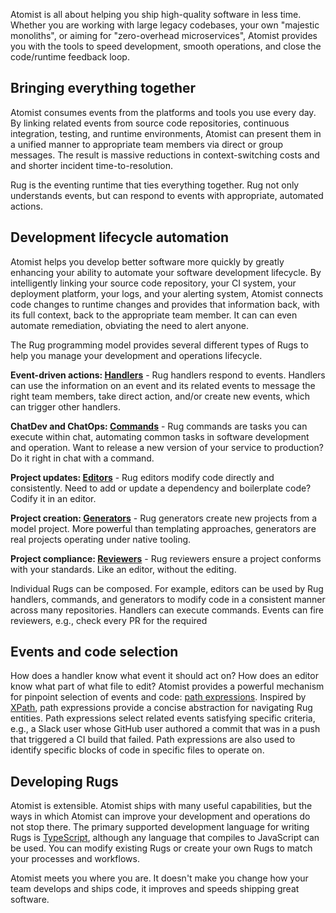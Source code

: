 Atomist is all about helping you ship high-quality software in less
time.  Whether you are working with large legacy codebases, your own
"majestic monoliths", or aiming for "zero-overhead microservices",
Atomist provides you with the tools to speed development, smooth
operations, and close the code/runtime feedback loop.

## Bringing everything together

Atomist consumes events from the platforms and tools you use every day.
By linking related events from source code repositories, continuous
integration, testing, and runtime environments, Atomist can present
them in a unified manner to appropriate team members via direct or
group messages.  The result is massive reductions in context-switching
costs and and shorter incident time-to-resolution.

<!-- *That rug really tied the room together, did it not?* -->

Rug is the eventing runtime that ties everything together.  Rug not
only understands events, but can respond to events with appropriate,
automated actions.

## Development lifecycle automation

Atomist helps you develop better software more quickly by greatly
enhancing your ability to automate your software development
lifecycle.  By intelligently linking your source code repository, your
CI system, your deployment platform, your logs, and your alerting
system, Atomist connects code changes to runtime changes and provides
that information back, with its full context, back to the appropriate
team member.  It can can even automate remediation, obviating the need
to alert anyone.

The Rug programming model provides several different types of Rugs to
help you manage your development and operations lifecycle.

<!-- can we improve the layout of the items below? -->

**Event-driven actions: <span class="rugs">[Handlers][handlers]</span>** - Rug
handlers respond to events.  Handlers can use the information on an
event and its related events to message the right team members, take
direct action, and/or create new events, which can trigger other
handlers.

**ChatDev and ChatOps: <span class="rugs">[Commands][commands]</span>** - Rug
commands are tasks you can execute within chat, automating common
tasks in software development and operation.  Want to release a new
version of your service to production?  Do it right in chat with a
command.

**Project updates: <span class="rugs">[Editors][editors]</span>** - Rug editors
modify code directly and consistently.  Need to add or update a
dependency and boilerplate code?  Codify it in an editor.

**Project creation: <span class="rugs">[Generators][generators]</span>** - Rug
generators create new projects from a model project.  More powerful
than templating approaches, generators are real projects operating
under native tooling.

**Project compliance: <span class="rugs">[Reviewers][reviewers]</span>** - Rug
reviewers ensure a project conforms with your standards.  Like an
editor, without the editing.

Individual Rugs can be composed.  For example, editors can be used by
Rug handlers, commands, and generators to modify code in a consistent
manner across many repositories.  Handlers can execute commands.
Events can fire reviewers, e.g., check every PR for the required

[handlers]: /user-guide/rug/handlers.md
[commands]: /user-guide/rug/commands.md
[editors]: /user-guide/rug/editors.md
[generators]: /user-guide/rug/generators.md
[reviewers]: /user-guide/rug/reviewers.md

## Events and code selection

How does a handler know what event it should act on?  How does an
editor know what part of what file to edit?  Atomist provides a
powerful mechanism for pinpoint selection of events and
code: [path expressions][path].  Inspired by [XPath][xpath], path
expressions provide a concise abstraction for navigating Rug entities.
Path expressions select related events satisfying specific criteria,
e.g., a Slack user whose GitHub user authored a commit that was in a
push that triggered a CI build that failed.  Path expressions are also
used to identify specific blocks of code in specific files to operate
on.

[xpath]: https://en.wikipedia.org/wiki/XPath
[path]: /user-guide/rug/path-expressions.md

## Developing Rugs

Atomist is extensible.  Atomist ships with many useful capabilities,
but the ways in which Atomist can improve your development and
operations do not stop there.  The primary supported development
language for writing Rugs is [TypeScript][ts], although any language
that compiles to JavaScript can be used.  You can modify existing Rugs
or create your own Rugs to match your processes and workflows.

Atomist meets you where you are.  It doesn't make you change how your
team develops and ships code, it improves and speeds shipping great
software.

[ts]: https://www.typescriptlang.org/
